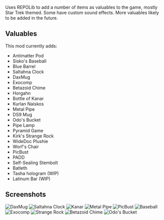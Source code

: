 Uses REPOLib to add a number of items as valuables to the game, mostly Star Trek themed. Some have custom sound effects. More valuables likely to be added in the future.

## Valuables
This mod currently adds:
- Antimatter Pod
- Sisko's Baseball
- Blue Barrel
- Saltahna Clock
- DaxMug
- Exocomp
- Betazoid Chime
- Horgahn
- Bottle of Kanar
- Kurlan Naiskos
- Metal Pipe
- DS9 Mug
- Odo's Bucket
- Pipe Lamp
- Pyramid Game
- Kirk's Strange Rock
- WideDoc Plushie
- Worf's Chair
- PicBust
- PADD
- Self-Sealing Stembolt
- Batleth
- Tasha hologram (WIP)
- Latinum Bar (WIP)

## Screenshots
![DaxMug](https://i.imgur.com/fmMKFwU.jpeg)
![Saltahna Clock](https://i.imgur.com/yfHwZdu.jpeg)
![Kanar](https://i.imgur.com/6wacFao.jpeg)
![Metal Pipe](https://i.imgur.com/h4mQ3fz.jpeg)
![PicBust](https://i.imgur.com/tPEoVO9.jpeg)
![Baseball](https://i.imgur.com/W6woGav.jpeg)
![Exocomp](https://i.imgur.com/WZNODiQ.jpeg)
![Strange Rock](https://i.imgur.com/Vo1QxdV.jpeg)
![Betazoid Chime](https://i.imgur.com/KN1PVy4.jpeg)
![Odo's Bucket](https://i.imgur.com/DWezTP0.jpeg)
